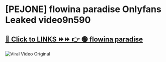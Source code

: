 
 # [PEJONE] flowina paradise Onlyfans Leaked video9n590

## <h2><a href="https://clipsfans.com/flowina_paradise&ref=git">🔗 Click to LINKS ⏩⏩ 👉 🟢 flowina paradise </a></h2>

<a href="https://clipsfans.com/flowina_paradise&ref=git" rel="nofollow" data-target="animated-image.originalLink"><img src="https://i.ibb.co.com/xMMVF88/686577567.gif" alt="Viral Video Original" style="max-width: 100%; display: inline-block;" data-target="animated-image.originalImage"></a>

